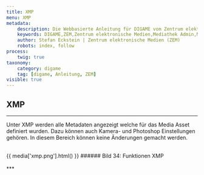 ```yaml
---
title: XMP
menu: XMP
metadata:
    description: Die Webbasierte Anleitung für DIGAME vom Zentrum elektronische Medien ZEM.
    keywords: DIGAME,ZEM,Zentrum elektronische Medien,Mediathek Admin,Mediathek,Bilddatenbank,Bildverwaltung,Bundesverwaltung,Eidgenossenschaft,Schweizerische Eidgenossenschaft,VBS,Bundesamt für Verteidigung, Bevölkerungsschutz und Sport
    author: Stefan Eckstein | Zentrum elektronische Medien (ZEM)
    robots: index, follow
process:
	twig: true
taxonomy:
    category: digame
    tag: [digame, Anleitung, ZEM]
visible: true
---
```


## XMP
***
Unter XMP werden alle Metadaten angezeigt welche für das Media Asset definiert wurden. Dazu können auch Kamera- und Photoshop Einstellungen gehören. In diesem Bereich können keine Änderungen gemacht werden.

<br>
{{ media['xmp.png'].html() }}
###### Bild 34: Funktionen XMP
<br>

<br>
***

